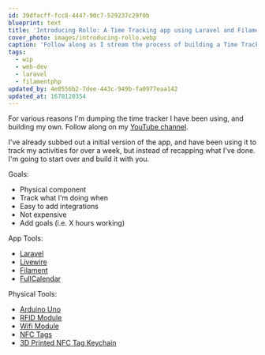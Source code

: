 ```yaml
---
id: 39dfacff-fcc8-4447-90c7-529237c29f0b
blueprint: text
title: 'Introducing Rollo: A Time Tracking app using Laravel and Filament'
cover_photo: images/introducing-rollo.webp
caption: 'Follow along as I stream the process of building a Time Tracking app that works for me using [Laravel](https://laravel.com/docs) and [Filament](https://filamentphp.com/).'
tags:
  - wip
  - web-dev
  - laravel
  - filamentphp
updated_by: 4e0556b2-7dee-443c-949b-fa0977eaa142
updated_at: 1678120354
---
```

For various reasons I'm dumping the time tracker I have been using, and building my own. Follow along on my [YouTube channel](https://www.youtube.com/@techenby).

I've already subbed out a initial version of the app, and have been using it to track my activities for over a week, but instead of recapping what I've done. I'm going to start over and build it with you.

Goals:
- Physical component
- Track what I'm doing when
- Easy to add integrations
- Not expensive 
- Add goals (i.e. X hours working)

App Tools:
- [Laravel](https://laravel.com/docs)
- [Livewire](https://laravel-livewire.com)
- [Filament](https://filamentphp.com)
- [FullCalendar](https://fullcalendar.io)

Physical Tools:
- [Arduino Uno](https://www.microcenter.com/product/486544/inland-uno-r3-mainboard-arduino-compatible)
- [RFID Module](https://www.microcenter.com/product/656975/inland-ks0067-rc522-rfid-module-for-arduino)
- [Wifi Module](https://www.microcenter.com/product/616024/inland-esp8266-wifi-transceiver-receiver-module-2-pack)
- [NFC Tags](https://www.amazon.com/dp/B08DXSQVYH)
- [3D Printed NFC Tag Keychain](https://www.printables.com/model/276491-nfc-tag-keychains)